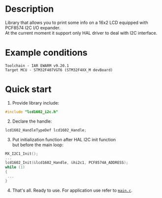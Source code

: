 # Description
Library that allows you to print some info on a 16x2 LCD equipped with PCF8574 I2C I/O expander.  
At the current moment it support only HAL driver to deal with I2C interface.

# Example conditions
`Toolchain - IAR EWARM v9.20.1`  
`Target MCU - STM32F407VGT6 (STM32F4XX_M devBoard)`  

# Quick start
1) Provide library include:
```C
#include "lcd1602_i2c.h"
```
2) Declare the handle:
```C
lcd1602_HandleTypeDef lcd1602_Handle;
```
3) Put initialization function after HAL I2C init function    
but before the main loop:
```C
MX_I2C1_Init();
...
lcd1602_Init(&lcd1602_Handle, &hi2c1, PCF8574A_ADDRESS);
while (1)
{
 ...
}
```
4) That's all. Ready to use. For application use refer to [`main.c`](../Core/Src/main.c).
